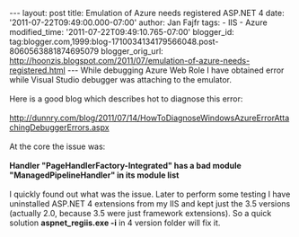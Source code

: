 --- layout: post title: Emulation of Azure needs registered ASP.NET 4
date: '2011-07-22T09:49:00.000-07:00' author: Jan Fajfr tags: - IIS -
Azure modified\_time: '2011-07-22T09:49:10.765-07:00' blogger\_id:
tag:blogger.com,1999:blog-1710034134179566048.post-8060563881874695079
blogger\_orig\_url:
http://hoonzis.blogspot.com/2011/07/emulation-of-azure-needs-registered.html
--- While debugging Azure Web Role I have obtained error while Visual
Studio debugger was attaching to the emulator.\
\
Here is a good blog which describes hot to diagnose this error:\
\
<http://dunnry.com/blog/2011/07/14/HowToDiagnoseWindowsAzureErrorAttachingDebuggerErrors.aspx>\
\
At the core the issue was:\
\
**Handler "PageHandlerFactory-Integrated" has a bad module
"ManagedPipelineHandler" in its module list**\
\
I quickly found out what was the issue. Later to perform some testing I
have uninstalled ASP.NET 4 extensions from my IIS and kept just the 3.5
versions (actually 2.0, because 3.5 were just framework extensions). So
a quick solution **aspnet\_regiis.exe -i** in 4 version folder will fix
it.
